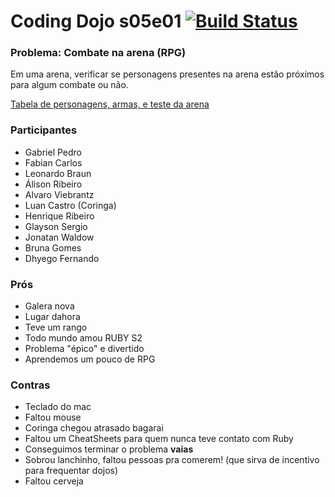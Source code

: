 # Coding Dojo s05e01 [![Build Status](https://travis-ci.org/yodojo/arena-rpg-s05e01.svg)](https://travis-ci.org/yodojo/arena-rpg-s05e01)

### Problema: Combate na arena (RPG)

Em uma arena, verificar se personagens presentes na arena estão próximos para algum combate ou não.

[Tabela de personagens, armas, e teste da arena](https://docs.google.com/spreadsheets/d/19qq8IcsBvChznV8zaWpJvB4qVKU6eGeNJfqM0A8YaGs/edit?usp=sharing)

### Participantes

* Gabriel Pedro
* Fabian Carlos
* Leonardo Braun
* Álison Ribeiro
* Alvaro Viebrantz
* Luan Castro (Coringa)
* Henrique Ribeiro
* Glayson Sergio
* Jonatan Waldow
* Bruna Gomes
* Dhyego Fernando

### Prós

* Galera nova
* Lugar dahora
* Teve um rango
* Todo mundo amou RUBY S2
* Problema "épico" e divertido
* Aprendemos um pouco de RPG

### Contras

* Teclado do mac
* Faltou mouse
* Coringa chegou atrasado bagarai
* Faltou um CheatSheets para quem nunca teve contato com Ruby
* Conseguimos terminar o problema **vaias**
* Sobrou lanchinho, faltou pessoas pra comerem! (que sirva de incentivo para frequentar dojos)
* Faltou cerveja
